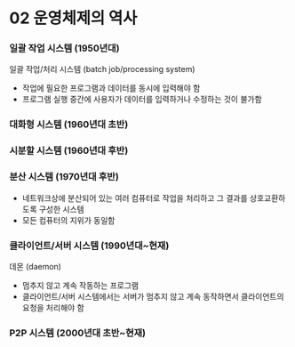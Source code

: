 # 02 운영체제의 역사
### 일괄 작업 시스템 (1950년대)
일괄 작업/처리 시스템 (batch job/processing system)
- 작업에 필요한 프로그램과 데이터를 동시에 입력해야 함
- 프로그램 실행 중간에 사용자가 데이터를 입력하거나 수정하는 것이 불가함

### 대화형 시스템 (1960년대 초반)

### 시분할 시스템 (1960년대 후반)

### 분산 시스템 (1970년대 후반)
- 네트워크상에 분산되어 있는 여러 컴퓨터로 작업을 처리하고 그 결과를 상호교환하도록 구성한 시스템
- 모든 컴퓨터의 지위가 동일함

### 클라이언트/서버 시스템 (1990년대~현재)
데몬 (daemon)
- 멈추지 않고 계속 작동하는 프로그램
- 클라이언트/서버 시스템에서는 서버가 멈추지 않고 계속 동작하면서 클라이언트의 요청을 처리해야 함

### P2P 시스템 (2000년대 초반~현재)